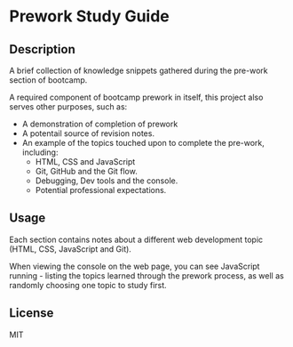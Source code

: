 # Prework Study Guide

## Description
A brief collection of knowledge snippets gathered during the pre-work section of bootcamp.

A required component of bootcamp prework in itself, this project also serves other purposes, such as:

- A demonstration of completion of prework
- A potentail source of revision notes.
- An example of the topics touched upon to complete the pre-work, including:
    - HTML, CSS and JavaScript
    - Git, GitHub and the Git flow.
    - Debugging, Dev tools and the console.
    - Potential professional expectations.


## Usage

Each section contains notes about a different web development topic (HTML, CSS, JavaScript and Git).

When viewing the console on the web page, you can see JavaScript running - listing the topics learned through the prework process, as well as randomly choosing one topic to study first.

## License

MIT

